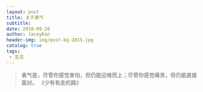 ```yaml
---
layout: post
title: 关于勇气
subtitle: 
date: 2018-09-28
author: JaceyKan
header-img: img/post-bg-2015.jpg
catalog: true
tags: 
 - 生活
---
```


> 勇气是，尽管你感觉害怕，但仍能迎难而上；尽管你感觉痛苦，但仍能直接面对。
>                                              《少有有走的路》
